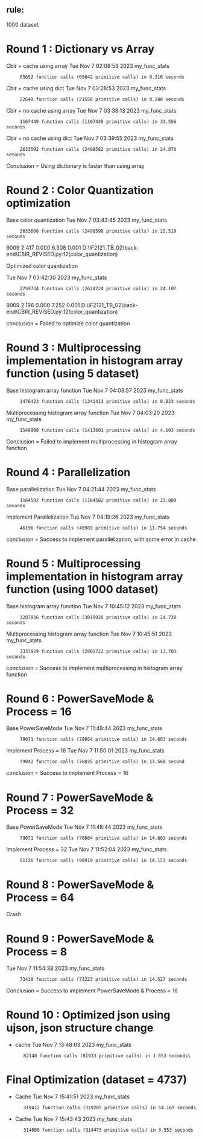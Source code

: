 ## rule:
1000 dataset

# Round 1 : Dictionary vs Array
Cbir + cache using array
Tue Nov  7 02:08:53 2023    my_func_stats

         65652 function calls (65642 primitive calls) in 0.316 seconds

Cbir + cache using dict
Tue Nov  7 03:28:53 2023    my_func_stats

         22648 function calls (21558 primitive calls) in 0.248 seconds

Cbir + no cache using array
Tue Nov  7 03:38:13 2023    my_func_stats

         1167449 function calls (1167439 primitive calls) in 33.556 seconds

Cbir + no cache using dict
Tue Nov  7 03:39:55 2023    my_func_stats

         2633592 function calls (2498582 primitive calls) in 24.876 seconds

Conclusion = Using dictionary is faster than using array


# Round 2 : Color Quantization optimization
Base color quantization
Tue Nov  7 03:43:45 2023    my_func_stats

         2633608 function calls (2498598 primitive calls) in 25.519 seconds
9009    2.417    0.000    6.308    0.001 D:\IF2121_TB_02\back-end\CBIR_REVISED.py:12(color_quantization)

Optimized color quantization

Tue Nov  7 03:42:30 2023    my_func_stats

         2759734 function calls (2624724 primitive calls) in 24.107 seconds

9009    2.196    0.000    7.252    0.001 D:\IF2121_TB_02\back-end\CBIR_REVISED.py:12(color_quantization)

conclusion = Failed to optimize color quantization

# Round 3 : Multiprocessing implementation in histogram array function (using 5 dataset)
Base histogram array function
Tue Nov  7 04:03:57 2023    my_func_stats

         1476423 function calls (1341413 primitive calls) in 0.823 seconds

Multiprocessing histogram array function
Tue Nov  7 04:03:20 2023    my_func_stats

         1548808 function calls (1413601 primitive calls) in 4.103 seconds
        
Conclusion = Failed to implement multiprocessing in histogram array function

# Round 4 : Parallelization
Base parallelization
Tue Nov  7 04:21:44 2023    my_func_stats

         1164592 function calls (1164582 primitive calls) in 23.800 seconds

Implement Parallelization
Tue Nov  7 04:19:26 2023    my_func_stats

         46196 function calls (45989 primitive calls) in 11.754 seconds

conclusion = Success to implement parallelization, with some error in cache

# Round 5 : Multiprocessing implementation in histogram array function (using 1000 dataset)
Base histogram array function
Tue Nov  7 10:45:12 2023    my_func_stats

         3287936 function calls (3019926 primitive calls) in 24.738 seconds

Multiprocessing histogram array function
Tue Nov  7 10:45:51 2023    my_func_stats

         3337929 function calls (2801722 primitive calls) in 13.703 seconds

conclusion = Success to implement multiprocessing in histogram array function

# Round 6 : PowerSaveMode & Process = 16
Base PowerSaveMode
Tue Nov  7 11:48:44 2023    my_func_stats

         79071 function calls (78864 primitive calls) in 14.603 seconds

Implement Process = 16
Tue Nov  7 11:50:01 2023    my_func_stats

         79042 function calls (78835 primitive calls) in 13.568 second

conclusion = Success to implement Process = 16

# Round 7 : PowerSaveMode & Process = 32
Base PowerSaveMode
Tue Nov  7 11:48:44 2023    my_func_stats

         79071 function calls (78864 primitive calls) in 14.603 seconds

Implement Process = 32
Tue Nov  7 11:52:04 2023    my_func_stats

         91126 function calls (90919 primitive calls) in 14.153 seconds

# Round 8 : PowerSaveMode & Process = 64
Crash

# Round 9 : PowerSaveMode & Process = 8
Tue Nov  7 11:54:38 2023    my_func_stats

         73430 function calls (73223 primitive calls) in 14.527 seconds

Conclusion = Success to implement PowerSaveMode & Process = 16

# Round 10 : Optimized json using ujson, json structure change 
+ cache
Tue Nov  7 13:48:03 2023    my_func_stats

         82140 function calls (81933 primitive calls) in 1.653 seconds\

# Final Optimization (dataset = 4737)
- Cache
Tue Nov  7 15:41:51 2023    my_func_stats

         319412 function calls (319205 primitive calls) in 54.169 seconds

+ Cache
Tue Nov  7 15:43:43 2023    my_func_stats

         314680 function calls (314473 primitive calls) in 3.553 seconds
